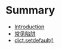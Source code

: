 # Summary

* [Introduction](README.md)
* [常见陷阱](chapter1.md)
* [dict.setdefault\(\)](dictsetdefault.md)

